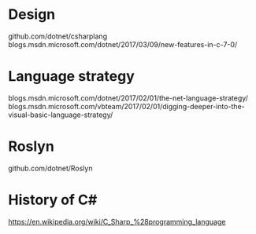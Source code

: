# Design
github.com/dotnet/csharplang
blogs.msdn.microsoft.com/dotnet/2017/03/09/new-features-in-c-7-0/

# Language strategy
blogs.msdn.microsoft.com/dotnet/2017/02/01/the-net-language-strategy/
blogs.msdn.microsoft.com/vbteam/2017/02/01/digging-deeper-into-the-visual-basic-language-strategy/

# Roslyn
github.com/dotnet/Roslyn

# History of C#
https://en.wikipedia.org/wiki/C_Sharp_%28programming_language 
